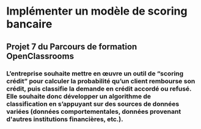 # Implémenter un modèle de scoring bancaire

## Projet 7 du Parcours de formation OpenClassrooms

### L’entreprise souhaite mettre en œuvre un outil de “scoring crédit” pour calculer la probabilité qu’un client rembourse son crédit, puis classifie la demande en  crédit accordé ou refusé. Elle souhaite donc développer un algorithme de classification en s’appuyant sur des sources de données variées (données comportementales, données provenant d'autres institutions financières, etc.).


